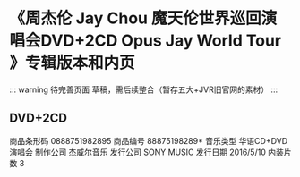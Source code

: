 # 《周杰伦 Jay Chou 魔天伦世界巡回演唱会DVD+2CD Opus Jay World Tour 》专辑版本和内页

::: warning 待完善页面
草稿，需后续整合（暂存五大+JVR旧官网的素材）
:::

## DVD+2CD
商品条形码 0888751982895
商品编号 88875198289*
音乐类型 华语CD+DVD 演唱会
制作公司 杰威尔音乐
发行公司 SONY MUSIC
发行日期 2016/5/10
内装片数 3
